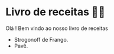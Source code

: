 #  Livro de receitas :woman_cook:

Olá ! Bem vindo ao nosso livro de receitas

- Strogonoff de Frango.
- Pavê.